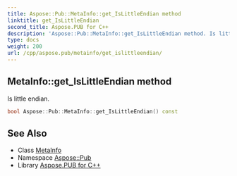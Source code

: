 ```yaml
---
title: Aspose::Pub::MetaInfo::get_IsLittleEndian method
linktitle: get_IsLittleEndian
second_title: Aspose.PUB for C++
description: 'Aspose::Pub::MetaInfo::get_IsLittleEndian method. Is little endian in C++.'
type: docs
weight: 200
url: /cpp/aspose.pub/metainfo/get_islittleendian/
---
```

## MetaInfo::get_IsLittleEndian method


Is little endian.

```cpp
bool Aspose::Pub::MetaInfo::get_IsLittleEndian() const
```

## See Also

* Class [MetaInfo](../)
* Namespace [Aspose::Pub](../../)
* Library [Aspose.PUB for C++](../../../)
